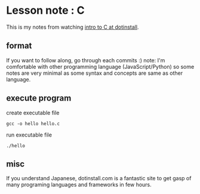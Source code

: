 # Lesson note : C

This is my notes from watching [intro to C at dotinstall](http://dotinstall.com/lessons/basic_c).

## format
If you want to follow along, go through each commits :)
note: I'm comfortable with other programming language (JavaScript/Python) so some notes are very minimal as some syntax and concepts are same as other language.

## execute program
create executable file 
```
gcc -o hello hello.c
```
run executable file 
```
./hello
```

## misc
If you understand Japanese, dotinstall.com is a fantastic site to get gasp of many programing languages and frameworks in few hours.
